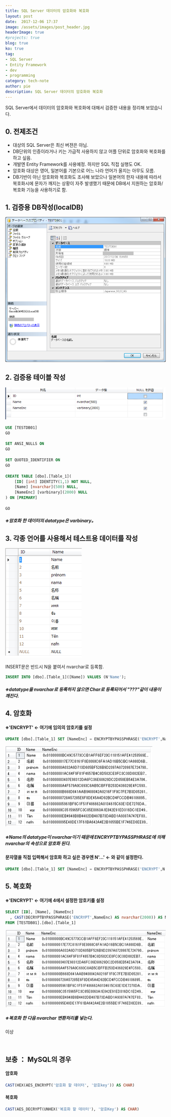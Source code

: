 ```yaml
---
title: SQL Server 데이터의 암호화와 복호화
layout: post
date:  2017-12-06 17:37
image: /assets/images/post_header.jpg
headerImage: true
#projects: true
blog: true
ko: true
tag:
- SQL Server
- Entity Framework
- dev
- programming
category: tech-note
author: pie
description: SQL Server 데이터의 암호화와 복호화
---
```

SQL Server에서 데이터의 암호화와 복호화에 대해서 검증한 내용을 정리해 보았습니다.

## 0. 전제조건
- 대상의 SQL Server은 최신 버젼은 아님.
- DB단위의 인증이라거나 키는 가급적 사용하지 않고 어플 단위로 암호화와 복호화를 하고 싶음.
- 개발엔 Entity Framework를 사용예정. 하지만 SQL 직접 실행도 OK.
- 암호화 대상은 영어, 일본어를 기본으로 어느 나라 언어가 올지는 아무도 모름.
- DB기반이 아닌 암호화와 복호화도 조사해 보았으나 일본어의 한자 내용에 따라서 복호화시에 문자가 깨지는 상황이 자주 발생했기 때문에 DB에서 지원하는 암호화/복호화 기능을 사용하기로 함.

## 1. 검증용 DB작성(localDB)
![0050-1.png](/assets/images/post/0050-1.png)

## 2. 검증용 테이블 작성
![0050-2.png](/assets/images/post/0050-2.png)

```sql
USE [TESTDB01]
GO

SET ANSI_NULLS ON
GO

SET QUOTED_IDENTIFIER ON
GO

CREATE TABLE [dbo].[Table_1](
	[ID] [int] IDENTITY(1,1) NOT NULL,
	[Name] [nvarchar](500) NULL,
	[NameEnc] [varbinary](2000) NULL
) ON [PRIMARY]

GO
```

##### ※암호화 한 데이터의 datatype은 varbinary。

## 3. 각종 언어를 사용해서 테스트용 데이터를 작성
![0050-3.png](/assets/images/post/0050-3.png)

INSERT문은 반드시 N을 붙여서 nvarchar로 등록함.
```sql
INSERT INTO [dbo].[Table_1]([Name]) VALUES (N'Name');
```

##### ※datatype을 nvarchar로 등록하지 않으면 Char로 등록되어서 "???"같이 내용이 깨진다.

## 4. 암호화
#### ※'ENCRYPT' <- 여기에 임의의 암호키를 설정
```sql
UPDATE [dbo].[Table_1] SET [NameEnc] = ENCRYPTBYPASSPHRASE('ENCRYPT',Name);
```

![0050-4.png](/assets/images/post/0050-4.png)

##### ※Name의 datatype이 nvarchar이기 때문에 ENCRYPTBYPASSPHRASE에 의해 nvarchar의 속성으로 암호화 된다.

#### 문자열을 직접 입력해서 암호화 하고 싶은 경우엔 N'...' <- 와 같이 설정한다.
```sql
UPDATE [dbo].[Table_1] SET [NameEnc] = ENCRYPTBYPASSPHRASE('ENCRYPT',N'암호화 하고 싶은 내용');
```

## 5. 복호화
#### ※'ENCRYPT' <- 여기에 4에서 설정한 암호키를 설정
```sql
SELECT [ID], [Name], [NameEnc]
  , CAST(DECRYPTBYPASSPHRASE('ENCRYPT',NameEnc) AS nvarchar(2000)) AS NameDec
FROM [TESTDB01].[dbo].[Table_1]
```
![0050-5.png](/assets/images/post/0050-5.png)

##### ※복호화 한 다음 nvarchar 변환처리를 넣는다.

이상

<br>

## 보충 ： MySQL의 경우

#### 암호화
```sql
CAST(HEX(AES_ENCRYPT('암호화 할 데이터', '암호key')) AS CHAR)
```

#### 복호화
```sql
CAST(AES_DECRYPT(UNHEX('복호화 할 데이터'), '암호Key') AS CHAR)
```

